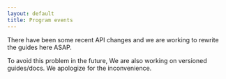 ```yaml
---
layout: default
title: Program events
---
```



There have been some recent API changes and we are working to rewrite the guides here ASAP. 

To avoid this problem in the future, We are also working on versioned guides/docs. We apologize for the inconvenience. 


<!-- Program events are a way to broadcast events across all Nodes that are part of a
specific Scene. Event routing is within the problem domain of the "Dispatch".

Upon instantiation of a scene, a new Dispatch is being constructed. Subsequently
it is being used in order to route arbitrary events to specific Nodes ("UI Events")
or broadcast them globally ("Program events").

Contrasting those two concepts is inevitably in order to understand the use
cases, pros and cons of using either of those routing mechanisms.

## UI Events

UIEvents can be thought of as a generalized version of the DOM eventing model.
From a conceptual point of view, UIEvents are being fired in the Dispatch:

    var dispatch = myScene.getDispatch();
    dispatch.dispatchUIEvent(path, event, payload);


As one can see, dispatchUIEvent takes in three arguments:

  - `path` - Nodes can be uniquely defined by their location in the scene graph (often
being referred to as their id). A path is a stringified representation of
a Node's location. In order to get the path of a node, its `getPath()` method can used.
  - `event` - The type of the passed in event (e.g. "click").
  - `payload` - The event payload containing the data associated with the event. Needs to be
an object.

The Node which is associated with the specified path with receive the dispatched
event. It is important to realize that even though the specified node will
receive the event **first**, the event "bubbles" up (similar to the bubbling
phase in the DOM UI Eventing model).

In order to prevent this from happening, any node between the scene node and the
final, destination node has the ability to stop further bubbling by invoking
the event payload's `stopPropagation` method.

The event payload will be decorated with the `stopPropagation` method and the
`target` property. `payload.target` references the target node that has the
previously defined path. The `path -> Node` look up is being completed before the
event bubbling phase starts.

UIEvents need to be explicitly added to nodes. While this does not affect the
set of events that can be received by the Node, it provides a way for components
to act accordingly. E.g. the DOMElement uses its `onAddUIEvent` method to
send commands to the DOMRenderer to add the appropriate event listeners to the
context or the element in question.

## Receiving events

Both program and UI events are being subscribed to through the same mechanisms,
namely the receive pattern.

Whenever a node receives an event, its `onReceive` method is being invoked.

The most naive solution to subscribe for events is therefore to simply override
the Node's onReceive method:

    node.onReceive = function(event, payload) {
        console.log(
            'Received ' + event + ' event!'
        );

        // this.receive is an alias of the original Node#onReceive method.
        // It is equivalent to
        // Node.prototype.onReceive.call(this, event, payload).
        this.receive(event, payload);
    };

This pattern is perfectly valid and especially suited when extending Node to fit
specific use cases that are fundamental to the node itself as opposed to being
reusable behaviors.

Nevertheless, this pattern has a couple of disadvantages that make it harder to
maintain in more complex applications:

1.	Impossible to extract out common functionality of otherwise functionally independent nodes.
2.	Special casing node methods leads to a less declarative programming style and a scene graph that is harder to serialize.

Extracting out common event handling functionality through the use of custom
components solves those issues. Using custom components in Famous is easy and
encouraged. The above code can be factored out into a custom component
encapsulating the event logging into a kind of "black box".

    var myComponent = {
        onReceive: function(event, payload) {
            console.log(
                'Received ' + event + ' event!'
            );
        }
    };
    node.addComponent(myComponent);

While looking syntactically similar, the use of `addComponent` leads to a more
structured approach towards event handling, reason being that a node can have an
arbitrary number of components.

## Program Events

In contrast to UI events, program events are global. This means that they are
not associated with a specific Node, but are broadcasted across all nodes that
are part of the Scene that maintains the Dispatch.

    var dispatch = myScene.getDispatch();
    dispatch.dispatchEvent(event, payload);

This fundamental difference is reflected in the `dispatchEvent`'s' function
signature. It is equivalent to the one used by `dispatchUIEvent`, except that it
does not accept a path.

Main differences concerning the flow of events include:

1. UI Events simulate DOM-like **event bubbling**. As a direct consequence, the scene graph is being traversed **upwards**, which means that children can react to events previous to their ancestors. They can stop this using `stopPropagation`.
2. Program events **"flow down"**: The scene graph is being traversed using a **breadth first search**. Ancestors receive events before their children. There is no way to stop this process. The fact that there is no "final", target node differentiates this eventing model from the DOM's native capturing phase.

## Putting it all together

In the following example we create a very simple example showing off the
combination of program and UI events.

Basically, we're going to display two DOMElements, each of which is moving along
the x or y axis.

The values for their offsets is being determined by the user's mouse position.

Our Axis class inherits from Node. It has a DOMElement on it in order to display
the current offset. It also has a direction associated with it. The direction
can either be 'x' or 'y'.

    function Axis(direction) {
        Node.call(this);
        this._direction = direction;
        this._domElement = new DOMElement(this);
        this.setSizeMode('render', 'render');
    }

    Axis.prototype = Object.create(Node.prototype);
    Axis.prototype.constructor = Node;

The axis receives globally dispatched program events. It determines if it is
responsible for the event (e.g. Axis('x') exclusively handles x events) and
sets its offset and content accordingly.

    Axis.prototype.onReceive = function onReceive(type, offset) {
        if (type === this._direction) {
            if (this._direction === 'x') {
                this.setPosition(offset, 0);
            } else {
                this.setPosition(0, offset);
            }
            this._domElement.setContent(offset);
        }
        this.receive(type, offset);
    };

The background node's DOMElement is being used in order to listen for
`mousemove` events. It dispatches the locally received DOM UI event as a
program event using the node's emit method. `this.emit(event, payload)` is a
shorthand for
`scene.getDispatch().dispatchUIEvent(Node.getLocation(), ev, payload)`.

    function Background() {
        Node.call(this);
        this._domElement = new DOMElement(this, {
            properties: {
                background: '#eee'
            }
        });

        // addUIEvent is being used in order to instruct the node's DOMElement
        // to add the appropriate event listener through the DOMRenderer.
        // DOM events are being emitted as UI Events and routed accordingly.
        this.addUIEvent('mousemove');
    }

    Background.prototype = Object.create(Node.prototype);
    Background.prototype.constructor = Node;


    Background.prototype.onReceive = function onReceive(type, ev) {
        if (type === 'mousemove') {
            // dispatch globally
            this.emit('x', ev.x).emit('y', ev.y);
        }
        this.receive(type, ev);
    };

Finally, in order to set up the scene graph, we instantiate a new scene, add the
background and the two axes.

    var scene = FamousEngine.createScene();
    var root = scene.addChild(new Background());
    root.addChild(new Axis('x'));
    root.addChild(new Axis('y'));

In this example, we didn't use any custom components, but could have factored
out the `onReceive` methods into separate reusable components encapsulating
behaviors.
 -->

